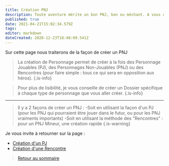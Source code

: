 ```yaml
---
title: Création PNJ
description: Toute aventure mérite un bon PNJ, bon ou méchant. A vous de choisir maintenant
published: true
date: 2021-04-21T15:02:34.579Z
tags: 
editor: markdown
dateCreated: 2020-12-23T18:48:09.541Z
---
```


Sur cette page nous traiterons de la façon de créer un PNJ

> La création de Personnage permet de créer à la fois des Personnage Jouables (PJ), des Personnages Non-Jouables (PNJ) ou des Rencontres (pour faire simple : tous ce qui sera en opposition aux héros).
{.is-info}

> Pour plus de lisibilité, je vous conseille de créer un Dossier spécifique à chaque type de personnage que vous aller créer.
{.is-info}
---
> Il y a 2 façons de créer un PNJ :
-Soit en utilisant la façon d'un PJ (pour les PNJ qui pourraient être jouer dans le futur, ou pour les PNJ vraiments importants)
-Soit en utilisant la méthode des "Rencontres" : pour un PNJ Mineur, une création rapide
{.is-warning}

Je vous invite à retourner sur la page :

- [Création d'un PJ](/fr/systemes/fr-chrooubliees/créationpersonnage)
- [Création d'une Rencontre](/fr/systemes/fr-chrooubliees/creaencounters)


> [Retour au sommaire](/fr/systemes/fr-chrooubliees)
